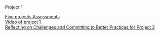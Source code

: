 Project 1

<span style="color:blue">[Five projects Assessments](/Project_Assessment.md)</span><br>
<span style="color:blue">[Video of project 1]()</span><br>
<span style="color:blue">[Reflecting on Challenges and Committing to Better Practices for Project 2](/thoughts.md)</span><br>
